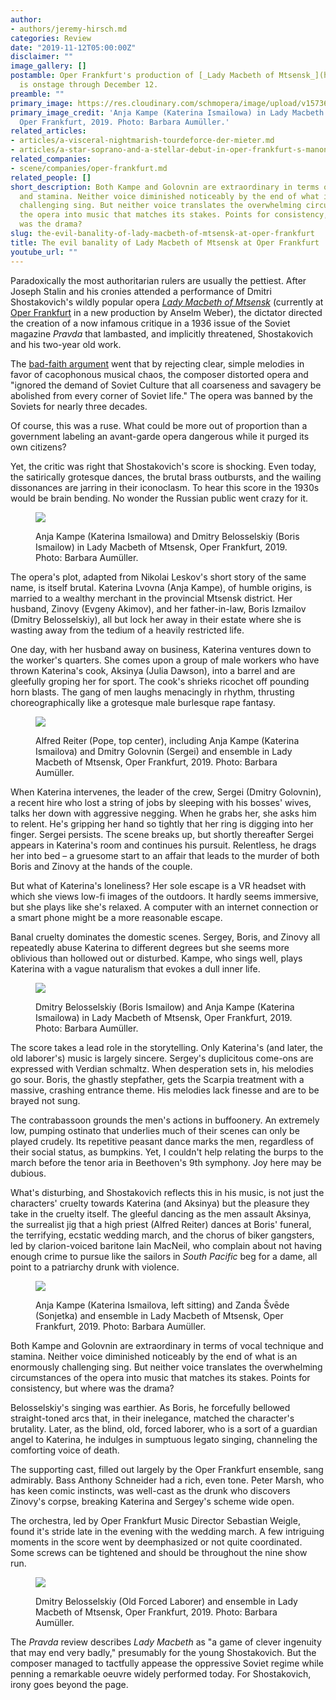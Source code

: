 ```yaml
---
author:
- authors/jeremy-hirsch.md
categories: Review
date: "2019-11-12T05:00:00Z"
disclaimer: ""
image_gallery: []
postamble: Oper Frankfurt's production of [_Lady Macbeth of Mtsensk_](https://oper-frankfurt.de/de/spielplan/lady-macbeth-von-mzensk/)
  is onstage through December 12.
preamble: ""
primary_image: https://res.cloudinary.com/schmopera/image/upload/v1573603398/media/2019/11/sq4138_ladymacbethvonmzensk12_gross_xsddnt.jpg
primary_image_credit: 'Anja Kampe (Katerina Ismailowa) in Lady Macbeth of Mtsensk,
  Oper Frankfurt, 2019. Photo: Barbara Aumüller.'
related_articles:
- articles/a-visceral-nightmarish-tourdeforce-der-mieter.md
- articles/a-star-soprano-and-a-stellar-debut-in-oper-frankfurt-s-manon-lescaut.md
related_companies:
- scene/companies/oper-frankfurt.md
related_people: []
short_description: Both Kampe and Golovnin are extraordinary in terms of vocal technique
  and stamina. Neither voice diminished noticeably by the end of what is an enormously
  challenging sing. But neither voice translates the overwhelming circumstances of
  the opera into music that matches its stakes. Points for consistency, but where
  was the drama?
slug: the-evil-banality-of-lady-macbeth-of-mtsensk-at-oper-frankfurt
title: The evil banality of Lady Macbeth of Mtsensk at Oper Frankfurt
youtube_url: ""
---
```

Paradoxically the most authoritarian rulers are usually the pettiest. After Joseph Stalin and his cronies attended a performance of Dmitri Shostakovich's wildly popular opera [_Lady Macbeth of Mtsensk_](https://oper-frankfurt.de/de/spielplan/lady-macbeth-von-mzensk/) (currently at [Oper Frankfurt](/scene/companies/oper-frankfurt/) in a new production by Anselm Weber), the dictator directed the creation of a now infamous critique in a 1936 issue of the Soviet magazine _Pravda_ that lambasted, and implicitly threatened, Shostakovich and his two-year old work.

The [bad-faith argument](https://sutalkmusic.files.wordpress.com/2012/11/muddle-instead-of-music.pdf) went that by rejecting clear, simple melodies in favor of cacophonous musical chaos, the composer distorted opera and "ignored the demand of Soviet Culture that all coarseness and savagery be abolished from every corner of Soviet life." The opera was banned by the Soviets for nearly three decades.

Of course, this was a ruse. What could be more out of proportion than a government labeling an avant-garde opera dangerous while it purged its own citizens?

Yet, the critic was right that Shostakovich's score is shocking. Even today, the satirically grotesque dances, the brutal brass outbursts, and the wailing dissonances are jarring in their iconoclasm. To hear this score in the 1930s would be brain bending. No wonder the Russian public went crazy for it.

<figure data-type="image">

![](https://res.cloudinary.com/schmopera/image/upload/v1573603450/media/2019/11/4137_ladymacbethvonmzensk03_gross_qakkyu.jpg)

<figcaption>Anja Kampe (Katerina Ismailowa) and Dmitry Belosselskiy (Boris Ismailow) in Lady Macbeth of Mtsensk, Oper Frankfurt, 2019. Photo: Barbara Aumüller.</figcaption>  
</figure>

The opera's plot, adapted from Nikolai Leskov's short story of the same name, is itself brutal. Katerina Lvovna (Anja Kampe), of humble origins, is married to a wealthy merchant in the provincial Mtsensk district. Her husband, Zinovy (Evgeny Akimov), and her father-in-law, Boris Izmailov (Dmitry Belosselskiy), all but lock her away in their estate where she is wasting away from the tedium of a heavily restricted life.

One day, with her husband away on business, Katerina ventures down to the worker's quarters. She comes upon a group of male workers who have thrown Katerina's cook, Aksinya (Julia Dawson), into a barrel and are gleefully groping her for sport. The cook's shrieks ricochet off pounding horn blasts. The gang of men laughs menacingly in rhythm, thrusting choreographically like a grotesque male burlesque rape fantasy.

<figure data-type="image">

![](https://res.cloudinary.com/schmopera/image/upload/v1573603462/media/2019/11/4124_ladymacbethvonmzensk05_gross_pqzsfg.jpg)

<figcaption>Alfred Reiter (Pope, top center), including Anja Kampe (Katerina Ismailova) and Dmitry Golovnin (Sergei) and ensemble in Lady Macbeth of Mtsensk, Oper Frankfurt, 2019. Photo: Barbara Aumüller.</figcaption>  
</figure>

When Katerina intervenes, the leader of the crew, Sergei (Dmitry Golovnin), a recent hire who lost a string of jobs by sleeping with his bosses' wives, talks her down with aggressive negging. When he grabs her, she asks him to relent. He's gripping her hand so tightly that her ring is digging into her finger. Sergei persists. The scene breaks up, but shortly thereafter Sergei appears in Katerina's room and continues his pursuit. Relentless, he drags her into bed – a gruesome start to an affair that leads to the murder of both Boris and Zinovy at the hands of the couple.

But what of Katerina's loneliness? Her sole escape is a VR headset with which she views low-fi images of the outdoors. It hardly seems immersive, but she plays like she's relaxed. A computer with an internet connection or a smart phone might be a more reasonable escape.

Banal cruelty dominates the domestic scenes. Sergey, Boris, and Zinovy all repeatedly abuse Katerina to different degrees but she seems more oblivious than hollowed out or disturbed. Kampe, who sings well, plays Katerina with a vague naturalism that evokes a dull inner life.

<figure data-type="image">

![](https://res.cloudinary.com/schmopera/image/upload/v1573603560/media/2019/11/4129_ladymacbethvonmzensk13_gross_l2yizt.jpg)

<figcaption>Dmitry Belosselskiy (Boris Ismailow) and Anja Kampe (Katerina Ismailowa) in Lady Macbeth of Mtsensk, Oper Frankfurt, 2019. Photo: Barbara Aumüller.</figcaption>  
</figure>

The score takes a lead role in the storytelling. Only Katerina's (and later, the old laborer's) music is largely sincere. Sergey's duplicitous come-ons are expressed with Verdian schmaltz. When desperation sets in, his melodies go sour. Boris, the ghastly stepfather, gets the Scarpia treatment with a massive, crashing entrance theme. His melodies lack finesse and are to be brayed not sung.

The contrabassoon grounds the men's actions in buffoonery. An extremely low, pumping ostinato that underlies much of their scenes can only be played crudely. Its repetitive peasant dance marks the men, regardless of their social status, as bumpkins. Yet, I couldn't help relating the burps to the march before the tenor aria in Beethoven's 9th symphony. Joy here may be dubious.

What's disturbing, and Shostakovich reflects this in his music, is not just the characters' cruelty towards Katerina (and Aksinya) but the pleasure they take in the cruelty itself. The gleeful dancing as the men assault Aksinya, the surrealist jig that a high priest (Alfred Reiter) dances at Boris' funeral, the terrifying, ecstatic wedding march, and the chorus of biker gangsters, led by clarion-voiced baritone Iain MacNeil, who complain about not having enough crime to pursue like the sailors in _South Pacific_ beg for a dame, all point to a patriarchy drunk with violence.

<figure data-type="image">

![](https://res.cloudinary.com/schmopera/image/upload/v1573603587/media/2019/11/4132_ladymacbethvonmzensk09_gross_hhlldd.jpg)

<figcaption>Anja Kampe (Katerina Ismailova, left sitting) and Zanda Švēde (Sonjetka) and ensemble in Lady Macbeth of Mtsensk, Oper Frankfurt, 2019. Photo: Barbara Aumüller.</figcaption>  
</figure>

Both Kampe and Golovnin are extraordinary in terms of vocal technique and stamina. Neither voice diminished noticeably by the end of what is an enormously challenging sing. But neither voice translates the overwhelming circumstances of the opera into music that matches its stakes. Points for consistency, but where was the drama?

Belosselskiy's singing was earthier. As Boris, he forcefully bellowed straight-toned arcs that, in their inelegance, matched the character's brutality. Later, as the blind, old, forced laborer, who is a sort of a guardian angel to Katerina, he indulges in sumptuous legato singing, channeling the comforting voice of death.

The supporting cast, filled out largely by the Oper Frankfurt ensemble, sang admirably. Bass Anthony Schneider had a rich, even tone. Peter Marsh, who has keen comic instincts, was well-cast as the drunk who discovers Zinovy's corpse, breaking Katerina and Sergey's scheme wide open.

The orchestra, led by Oper Frankfurt Music Director Sebastian Weigle, found it's stride late in the evening with the wedding march. A few intriguing moments in the score went by deemphasized or not quite coordinated. Some screws can be tightened and should be throughout the nine show run.

<figure data-type="image">

![](https://res.cloudinary.com/schmopera/image/upload/v1573603617/media/2019/11/4139_ladymacbethvonmzensk22_gross_s4kzua.jpg)

<figcaption>Dmitry Belosselskiy (Old Forced Laborer) and ensemble in Lady Macbeth of Mtsensk, Oper Frankfurt, 2019. Photo: Barbara Aumüller.</figcaption>  
</figure>

The _Pravda_ review describes _Lady Macbeth_ as "a game of clever ingenuity that may end very badly," presumably for the young Shostakovich. But the composer managed to tactfully appease the oppressive Soviet regime while penning a remarkable oeuvre widely performed today. For Shostakovich, irony goes beyond the page.
